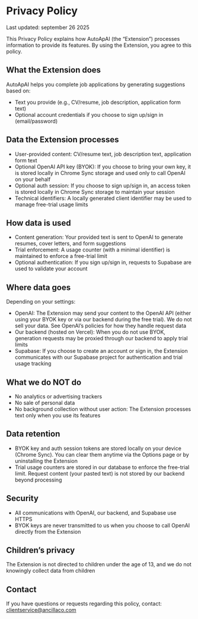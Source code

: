 # Privacy Policy

Last updated: september 26 2025

This Privacy Policy explains how AutoApAI (the “Extension”) processes information to provide its features. By using the Extension, you agree to this policy.

## What the Extension does

AutoApAI helps you complete job applications by generating suggestions based on:

- Text you provide (e.g., CV/resume, job description, application form text)
- Optional account credentials if you choose to sign up/sign in (email/password)

## Data the Extension processes

- User-provided content: CV/resume text, job description text, application form text
- Optional OpenAI API key (BYOK): If you choose to bring your own key, it is stored locally in Chrome Sync storage and used only to call OpenAI on your behalf
- Optional auth session: If you choose to sign up/sign in, an access token is stored locally in Chrome Sync storage to maintain your session
- Technical identifiers: A locally generated client identifier may be used to manage free-trial usage limits

## How data is used

- Content generation: Your provided text is sent to OpenAI to generate resumes, cover letters, and form suggestions
- Trial enforcement: A usage counter (with a minimal identifier) is maintained to enforce a free-trial limit
- Optional authentication: If you sign up/sign in, requests to Supabase are used to validate your account

## Where data goes

Depending on your settings:

- OpenAI: The Extension may send your content to the OpenAI API (either using your BYOK key or via our backend during the free trial). We do not sell your data. See OpenAI’s policies for how they handle request data
- Our backend (hosted on Vercel): When you do not use BYOK, generation requests may be proxied through our backend to apply trial limits
- Supabase: If you choose to create an account or sign in, the Extension communicates with our Supabase project for authentication and trial usage tracking

## What we do NOT do

- No analytics or advertising trackers
- No sale of personal data
- No background collection without user action: The Extension processes text only when you use its features

## Data retention

- BYOK key and auth session tokens are stored locally on your device (Chrome Sync). You can clear them anytime via the Options page or by uninstalling the Extension
- Trial usage counters are stored in our database to enforce the free-trial limit. Request content (your pasted text) is not stored by our backend beyond processing

## Security

- All communications with OpenAI, our backend, and Supabase use HTTPS
- BYOK keys are never transmitted to us when you choose to call OpenAI directly from the Extension

## Children’s privacy

The Extension is not directed to children under the age of 13, and we do not knowingly collect data from children

## Contact

If you have questions or requests regarding this policy, contact: clientservice@ancillaco.com
